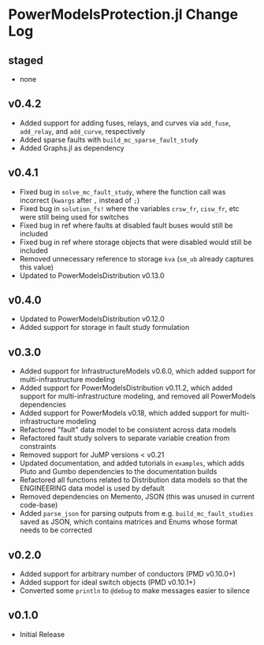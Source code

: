 # PowerModelsProtection.jl Change Log

## staged

- none

## v0.4.2

- Added support for adding fuses, relays, and curves via `add_fuse`, `add_relay`, and `add_curve`, respectively
- Added sparse faults with `build_mc_sparse_fault_study`
- Added Graphs.jl as dependency

## v0.4.1

- Fixed bug in `solve_mc_fault_study`, where the function call was incorrect (`kwargs` after `,` instead of `;`)
- Fixed bug in `solution_fs!` where the variables `crsw_fr`, `cisw_fr`, etc were still being used for switches
- Fixed bug in ref where faults at disabled fault buses would still be included
- Fixed bug in ref where storage objects that were disabled would still be included
- Removed unnecessary reference to storage `kva` (`sm_ub` already captures this value)
- Updated to PowerModelsDistribution v0.13.0

## v0.4.0

- Updated to PowerModelsDistribution v0.12.0
- Added support for storage in fault study formulation

## v0.3.0

- Added support for InfrastructureModels v0.6.0, which added support for multi-infrastructure modeling
- Added support for PowerModelsDistribution v0.11.2, which added support for multi-infrastructure modeling, and removed all PowerModels dependencies
- Added support for PowerModels v0.18, which added support for multi-infrastructure modeling
- Refactored "fault" data model to be consistent across data models
- Refactored fault study solvers to separate variable creation from constraints
- Removed support for JuMP versions < v0.21
- Updated documentation, and added tutorials in `examples`, which adds Pluto and Gumbo dependencies to the documentation builds
- Refactored all functions related to Distribution data models so that the ENGINEERING data model is used by default
- Removed dependencies on Memento, JSON (this was unused in current code-base)
- Added `parse_json` for parsing outputs from e.g. `build_mc_fault_studies` saved as JSON, which contains matrices and Enums whose format needs to be corrected

## v0.2.0

- Added support for arbitrary number of conductors (PMD v0.10.0+)
- Added support for ideal switch objects (PMD v0.10.1+)
- Converted some `println` to `@debug` to make messages easier to silence

## v0.1.0

- Initial Release
